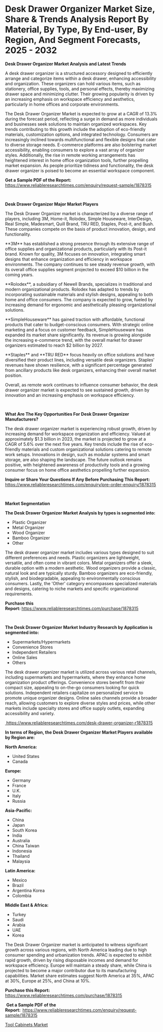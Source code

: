 <p><h1>Desk Drawer Organizer Market Size, Share & Trends Analysis Report By Material, By Type, By End-user, By Region, And Segment Forecasts, 2025 - 2032</h1></p><p><strong>Desk Drawer Organizer Market Analysis and Latest Trends</strong></p>
<p><p>A desk drawer organizer is a structured accessory designed to efficiently arrange and categorize items within a desk drawer, enhancing accessibility and organization. These organizers can hold various items, such as stationery, office supplies, tools, and personal effects, thereby maximizing drawer space and minimizing clutter. Their growing popularity is driven by an increasing emphasis on workspace efficiency and aesthetics, particularly in home offices and corporate environments.</p><p>The Desk Drawer Organizer Market is expected to grow at a CAGR of 13.3% during the forecast period, reflecting a surge in demand as more individuals and businesses seek solutions to maintain organized workspaces. Key trends contributing to this growth include the adoption of eco-friendly materials, customization options, and integrated technology. Consumers are increasingly inclined towards multifunctional and flexible designs that cater to diverse storage needs. E-commerce platforms are also bolstering market accessibility, enabling consumers to explore a vast array of organizer styles. Additionally, the rise in remote working arrangements has heightened interest in home office organization tools, further propelling market expansion. As people prioritize tidiness and functionality, the desk drawer organizer is poised to become an essential workspace component.</p></p>
<p><strong>Get a Sample PDF of the Report:&nbsp;</strong> <a href="https://www.reliableresearchtimes.com/enquiry/request-sample/1878315?utm_campaign=3060&utm_medium=2&utm_source=Github&utm_content=ia&utm_term=10042025&utm_id=desk-drawer-organizer">https://www.reliableresearchtimes.com/enquiry/request-sample/1878315</a></p>
<p>&nbsp;</p>
<p><strong>Desk Drawer Organizer Major Market Players</strong></p>
<p><p>The Desk Drawer Organizer market is characterized by a diverse range of players, including 3M, Home-it, Rolodex, Simple Houseware, InterDesign, Real Simple, Madesmart, Quill Brand, TRU RED, Staples, Post-it, and Bush. These companies compete on the basis of product innovation, design, and functionality.</p><p>**3M** has established a strong presence through its extensive range of office supplies and organizational products, particularly with its Post-it brand. Known for quality, 3M focuses on innovation, integrating smart designs that enhance organization and efficiency in workspace environments. The company continues to see steady revenue growth, with its overall office supplies segment projected to exceed $10 billion in the coming years.</p><p>**Rolodex**, a subsidiary of Newell Brands, specializes in traditional and modern organizational products. Rolodex has adapted to trends by incorporating sustainable materials and stylish designs, appealing to both home and office consumers. The company is expected to grow, fueled by increasing demand for ergonomic and aesthetically pleasing organizational solutions.</p><p>**SimpleHouseware** has gained traction with affordable, functional products that cater to budget-conscious consumers. With strategic online marketing and a focus on customer feedback, SimpleHouseware has expanded its market share significantly. Its revenue is growing alongside the increasing e-commerce trend, with the overall market for drawer organizers estimated to reach $2 billion by 2027.</p><p>**Staples** and **TRU RED** focus heavily on office solutions and have diversified their product lines, including versatile desk organizers. Staples' revenues have shown resilience, with a significant percentage generated from ancillary products like desk organizers, enhancing their overall market position.</p><p>Overall, as remote work continues to influence consumer behavior, the desk drawer organizer market is expected to see sustained growth, driven by innovation and an increasing emphasis on workspace efficiency.</p></p>
<p>&nbsp;</p>
<p><strong>What Are The Key Opportunities For Desk Drawer Organizer Manufacturers?</strong></p>
<p><p>The desk drawer organizer market is experiencing robust growth, driven by increasing demand for workspace organization and efficiency. Valued at approximately $1.3 billion in 2023, the market is projected to grow at a CAGR of 5.6% over the next five years. Key trends include the rise of eco-friendly materials and custom organizational solutions catering to remote work setups. Innovations in design, such as modular systems and smart storage, are also shaping the landscape. The future outlook remains positive, with heightened awareness of productivity tools and a growing consumer focus on home office aesthetics propelling further expansion.</p></p>
<p><strong>Inquire or Share Your Questions If Any Before Purchasing This Report:</strong> <a href="https://www.reliableresearchtimes.com/enquiry/pre-order-enquiry/1878315?utm_campaign=3060&utm_medium=2&utm_source=Github&utm_content=ia&utm_term=10042025&utm_id=desk-drawer-organizer">https://www.reliableresearchtimes.com/enquiry/pre-order-enquiry/1878315</a></p>
<p>&nbsp;</p>
<p><strong>Market Segmentation</strong></p>
<p><strong>The Desk Drawer Organizer Market Analysis by types is segmented into:</strong></p>
<p><ul><li>Plastic Organizer</li><li>Metal Organizer</li><li>Wood Organizer</li><li>Bamboo Organizer</li><li>Other</li></ul></p>
<p><p>The desk drawer organizer market includes various types designed to suit different preferences and needs. Plastic organizers are lightweight, versatile, and often come in vibrant colors. Metal organizers offer a sleek, durable option with a modern aesthetic. Wood organizers provide a classic, natural look and are typically sturdy. Bamboo organizers are eco-friendly, stylish, and biodegradable, appealing to environmentally conscious consumers. Lastly, the 'Other' category encompasses specialized materials and designs, catering to niche markets and specific organizational requirements.</p></p>
<p><strong>Purchase this Report:&nbsp;</strong><a href="https://www.reliableresearchtimes.com/purchase/1878315?utm_campaign=3060&utm_medium=2&utm_source=Github&utm_content=ia&utm_term=10042025&utm_id=desk-drawer-organizer">https://www.reliableresearchtimes.com/purchase/1878315</a></p>
<p>&nbsp;</p>
<p><strong>The Desk Drawer Organizer Market Industry Research by Application is segmented into:</strong></p>
<p><ul><li>Supermarkets/Hypermarkets</li><li>Convenience Stores</li><li>Independent Retailers</li><li>Online Sales</li><li>Others</li></ul></p>
<p><p>The desk drawer organizer market is utilized across various retail channels, including supermarkets and hypermarkets, where they enhance home organization product offerings. Convenience stores benefit from their compact size, appealing to on-the-go consumers looking for quick solutions. Independent retailers capitalize on personalized service to promote unique organizer designs. Online sales channels provide a broader reach, allowing customers to explore diverse styles and prices, while other markets include specialty stores and office supply outlets, expanding accessibility and variety.</p></p>
<p><a href="https://www.reliableresearchtimes.com/desk-drawer-organizer-r1878315?utm_campaign=3060&utm_medium=2&utm_source=Github&utm_content=ia&utm_term=10042025&utm_id=desk-drawer-organizer">&nbsp;https://www.reliableresearchtimes.com/desk-drawer-organizer-r1878315</a></p>
<p><strong>In terms of Region, the Desk Drawer Organizer Market Players available by Region are:</strong></p>
<p>
    <p> <strong> North America: </strong>
        <ul>
            <li>United States</li>
            <li>Canada</li>
        </ul>
        </p> 
    <p> <strong> Europe: </strong>
        <ul>
            <li>Germany</li>
            <li>France</li>
            <li>U.K.</li>
            <li>Italy</li>
            <li>Russia</li>
        </ul>
        </p> 
    <p> <strong> Asia-Pacific: </strong>
        <ul>
            <li>China</li>
            <li>Japan</li>
            <li>South Korea</li>
            <li>India</li>
            <li>Australia</li>
            <li>China Taiwan</li>
            <li>Indonesia</li>
            <li>Thailand</li>
            <li>Malaysia</li>
        </ul>
        </p> 
    <p> <strong> Latin America: </strong>
        <ul>
            <li>Mexico</li>
            <li>Brazil</li>
            <li>Argentina Korea</li>
            <li>Colombia</li>
        </ul>
        </p> 
    <p> <strong> Middle East & Africa: </strong>
        <ul>
            <li>Turkey</li>
            <li>Saudi</li>
            <li>Arabia</li>
            <li>UAE</li>
            <li>Korea</li>
        </ul>
    </p>
    </p>
<p><p>The Desk Drawer Organizer market is anticipated to witness significant growth across various regions, with North America leading due to high consumer spending and urbanization trends. APAC is expected to exhibit rapid growth, driven by rising disposable incomes and demand for workspace efficiency. Europe will maintain a steady share, while China is projected to become a major contributor due to its manufacturing capabilities. Market share estimates suggest North America at 35%, APAC at 30%, Europe at 25%, and China at 10%.</p></p>
<p><strong>Purchase this Report: </strong><a href="https://www.reliableresearchtimes.com/purchase/1878315?utm_campaign=3060&utm_medium=2&utm_source=Github&utm_content=ia&utm_term=10042025&utm_id=desk-drawer-organizer">https://www.reliableresearchtimes.com/purchase/1878315</a></p>
<p>&nbsp;<strong>Get a Sample PDF of the Report:&nbsp;&nbsp;</strong><a href="https://www.reliableresearchtimes.com/enquiry/request-sample/1878315?utm_campaign=3060&utm_medium=2&utm_source=Github&utm_content=ia&utm_term=10042025&utm_id=desk-drawer-organizer">https://www.reliableresearchtimes.com/enquiry/request-sample/1878315</a></p>
<p><strong></strong></p>
<p><p><a href="https://github.com/leoustolja/Market-Research-Report-List-1/blob/main/tool-cabinets-market.md?utm_campaign=3060&utm_medium=2&utm_source=Github&utm_content=ia&utm_term=10042025&utm_id=desk-drawer-organizer">Tool Cabinets Market</a></p></p>